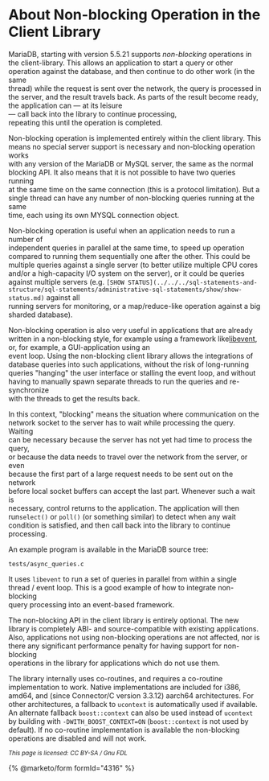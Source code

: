 # About Non-blocking Operation in the Client Library

MariaDB, starting with version 5.5.21 supports _non-blocking_ operations in\
the client-library. This allows an application to start a query or other\
operation against the database, and then continue to do other work (in the same\
thread) while the request is sent over the network, the query is processed in\
the server, and the result travels back. As parts of the result become ready,\
the application can — at its leisure\
— call back into the library to continue processing,\
repeating this until the operation is completed.

Non-blocking operation is implemented entirely within the client library. This\
means no special server support is necessary and non-blocking operation works\
with any version of the MariaDB or MySQL server, the same as the normal\
blocking API. It also means that it is not possible to have two queries running\
at the same time on the same connection (this is a protocol limitation). But a\
single thread can have any number of non-blocking queries running at the same\
time, each using its own MYSQL connection object.

Non-blocking operation is useful when an application needs to run a number of\
independent queries in parallel at the same time, to speed up operation\
compared to running them sequentially one after the other. This could be\
multiple queries against a single server (to better utilize multiple CPU cores\
and/or a high-capacity I/O system on the server), or it could be queries\
against multiple servers (e.g. `[SHOW STATUS](../../../sql-statements-and-structure/sql-statements/administrative-sql-statements/show/show-status.md)` against all\
running servers for monitoring, or a map/reduce-like operation against a big\
sharded database).

Non-blocking operation is also very useful in applications that are already\
written in a non-blocking style, for example using a framework like[libevent](https://libevent.org/), or, for example, a GUI-application using an\
event loop. Using the non-blocking client library allows the integrations of\
database queries into such applications, without the risk of long-running\
queries "hanging" the user interface or stalling the event loop, and without\
having to manually spawn separate threads to run the queries and re-synchronize\
with the threads to get the results back.

In this context, "blocking" means the situation where communication on the\
network socket to the server has to wait while processing the query. Waiting\
can be necessary because the server has not yet had time to process the query,\
or because the data needs to travel over the network from the server, or even\
because the first part of a large request needs to be sent out on the network\
before local socket buffers can accept the last part. Whenever such a wait is\
necessary, control returns to the application. The application will then run`select()` or `poll()` (or something similar) to detect when any wait\
condition is satisfied, and then call back into the library to continue\
processing.

An example program is available in the MariaDB source tree:

```
tests/async_queries.c
```

It uses `libevent` to run a set of queries in parallel from within a single\
thread / event loop. This is a good example of how to integrate non-blocking\
query processing into an event-based framework.

The non-blocking API in the client library is entirely optional. The new\
library is completely ABI- and source-compatible with existing applications.\
Also, applications not using non-blocking operations are not affected, nor is\
there any significant performance penalty for having support for non-blocking\
operations in the library for applications which do not use them.

The library internally uses co-routines, and requires a co-routine implementation to work. Native implementations are included for i386, amd64, and (since Connector/C version 3.3.12) aarch64 architectures. For other architectures, a fallback to `ucontext` is automatically used if available. An alternate fallback `boost::context` can also be used instead of `ucontext` by building with `-DWITH_BOOST_CONTEXT=ON` (`boost::context` is not used by default). If no co-routine implementation is available the non-blocking operations are disabled and will not work.

<sub>_This page is licensed: CC BY-SA / Gnu FDL_</sub>

{% @marketo/form formId="4316" %}
